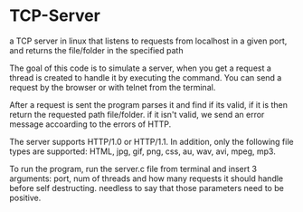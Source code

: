 # TCP-Server
a TCP server in linux that listens to requests from localhost in a given port, and returns the file/folder in the specified path

The goal of this code is to simulate a server, when you get a request a thread is created to handle it by executing the
command. You can send a request by the browser or with telnet from the terminal.

After a request is sent the program parses it and find if its valid, if it is then return the requested path file/folder. if it isn't valid, we send an error message accoarding to the errors of HTTP.

The server supports HTTP/1.0 or HTTP/1.1. 
In addition, only the following file types are supported: HTML, jpg, gif, png, css, au, wav, avi, mpeg, mp3.

To run the program, run the server.c file from terminal and insert 3 arguments: port, num of threads and
how many requests it should handle before self destructing. needless to say that those parameters need
to be positive.
